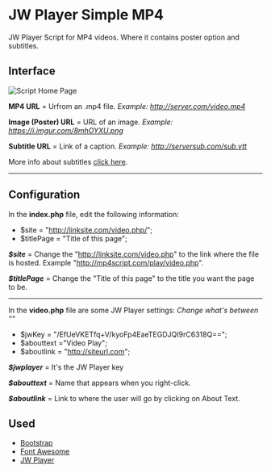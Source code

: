 # JW Player Simple MP4
JW Player Script for MP4 videos. Where it contains poster option and subtitles.
## Interface
![Script Home Page](https://i.imgur.com/8mhOYXU.png)

**MP4 URL** = Urfrom an .mp4 file. *Example: http://server.com/video.mp4*

**Image (Poster) URL** = URL of an image. *Example: https://i.imgur.com/8mhOYXU.png*

**Subtitle URL** = Link of a caption. *Example: http://serversub.com/sub.vtt*

More info about subtitles [click here](https://support.jwplayer.com/customer/portal/articles/1407438).


-----
## Configuration
In the **index.php** file, edit the following information:

 - $site = "http://linksite.com/video.php/"; 
 - $titlePage = "Title of this page";

 ***$site*** = Change the "http://linksite.com/video.php" to the link where the file is hosted. Example "http://mp4script.com/play/video.php".

***$titlePage*** = Change the "Title of this page" to the title you want the page to be.

------------
In the **video.php** file are some JW Player settings:
*Change what's between ""*

 - $jwKey = "/EfUeVKETfq+V/kyoFp4EaeTEGDJQI9rC6318Q=="; 
 - $abouttext ="Video Play";  
 - $aboutlink = "http://siteurl.com";

***$jwplayer*** = It's the JW Player key

***$abouttext*** = Name that appears when you right-click.

***$aboutlink***  = Link to where the user will go by clicking on About Text.

## Used

 - [Bootstrap](https://getbootstrap.com/)
 -  [Font Awesome](https://fontawesome.com/)
 -  [JW Player](https://jwplayer.com)

